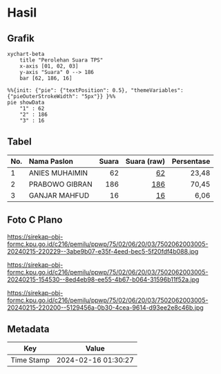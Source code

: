# Hasil

## Grafik

```mermaid
xychart-beta
    title "Perolehan Suara TPS"
    x-axis [01, 02, 03]
    y-axis "Suara" 0 --> 186
    bar [62, 186, 16]
```

```mermaid
%%{init: {"pie": {"textPosition": 0.5}, "themeVariables": {"pieOuterStrokeWidth": "5px"}} }%%
pie showData
    "1" : 62
    "2" : 186
    "3" : 16
```

## Tabel

| No. | Nama Paslon    | Suara | Suara (raw) | Persentase |
|:--- |:-------------- | -----:| -----------:| ----------:|
| 1   | ANIES MUHAIMIN | 62    | [62][p-1]   | 23,48      |
| 2   | PRABOWO GIBRAN | 186   | [186][p-2]  | 70,45      |
| 3   | GANJAR MAHFUD  | 16    | [16][p-3]   | 6,06       |


[p-1]: https://github.com/gigit-pemilu/pemilu-2024-75-gorontalo/blob/main/pilpres/hitung-suara/sub/75-gorontalo/sub/02-boalemo/sub/06-botumoito/sub/2003-patoameme/sub/005-tps/sub/paslon-1.txt
[p-2]: https://github.com/gigit-pemilu/pemilu-2024-75-gorontalo/blob/main/pilpres/hitung-suara/sub/75-gorontalo/sub/02-boalemo/sub/06-botumoito/sub/2003-patoameme/sub/005-tps/sub/paslon-2.txt
[p-3]: https://github.com/gigit-pemilu/pemilu-2024-75-gorontalo/blob/main/pilpres/hitung-suara/sub/75-gorontalo/sub/02-boalemo/sub/06-botumoito/sub/2003-patoameme/sub/005-tps/sub/paslon-3.txt

## Foto C Plano

https://sirekap-obj-formc.kpu.go.id/c216/pemilu/ppwp/75/02/06/20/03/7502062003005-20240215-220229--3abe9b07-e35f-4eed-bec5-5f20fdf4b088.jpg

https://sirekap-obj-formc.kpu.go.id/c216/pemilu/ppwp/75/02/06/20/03/7502062003005-20240215-154530--8ed4eb98-ee55-4b67-b064-31596b11f52a.jpg

https://sirekap-obj-formc.kpu.go.id/c216/pemilu/ppwp/75/02/06/20/03/7502062003005-20240215-220200--5129456a-0b30-4cea-9614-d93ee2e8c46b.jpg


## Metadata

| Key        | Value               |
| ---------- | ------------------- |
| Time Stamp | 2024-02-16 01:30:27 |



